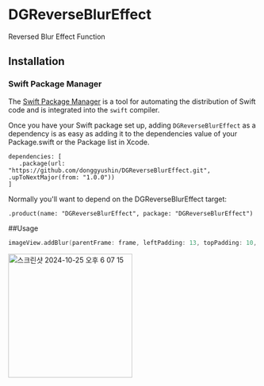 # DGReverseBlurEffect
Reversed Blur Effect Function

## Installation

### Swift Package Manager

The [Swift Package Manager](https://www.swift.org/documentation/package-manager/) is a tool for automating the distribution of Swift code and is integrated into the `swift` compiler.

Once you have your Swift package set up, adding `DGReverseBlurEffect` as a dependency is as easy as adding it to the dependencies value of your Package.swift or the Package list in Xcode.

```
dependencies: [
   .package(url: "https://github.com/donggyushin/DGReverseBlurEffect.git", .upToNextMajor(from: "1.0.0"))
]
```

Normally you'll want to depend on the DGReverseBlurEffect target:

```
.product(name: "DGReverseBlurEffect", package: "DGReverseBlurEffect")
```

##Usage

```swift
imageView.addBlur(parentFrame: frame, leftPadding: 13, topPadding: 10, rightPadding: 13, bottomPadding: 80, cornerRadius: 20)
```

<img width="250" alt="스크린샷 2024-10-25 오후 6 07 15" src="https://github.com/user-attachments/assets/5012dd3f-f137-43a0-96cd-1a0d833e2305">